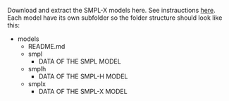 Download and extract the SMPL-X models here. See instrauctions [here](https://github.com/vchoutas/smplx#downloading-the-model). Each model have its own subfolder so the folder structure should look like this:

- models
  - README.md
  - smpl
    - DATA OF THE SMPL MODEL
  - smplh
    - DATA OF THE SMPL-H MODEL
  - smplx
    - DATA OF THE SMPL-X MODEL